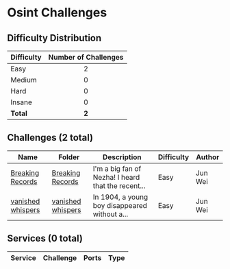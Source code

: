 
# Osint Challenges

## Difficulty Distribution
| Difficulty | Number of Challenges |
|------------|:--------------------:|
| Easy | 2 |
| Medium | 0 |
| Hard | 0 |
| Insane | 0 |
| **Total** | **2** |

## Challenges (2 total)
| Name | Folder | Description | Difficulty | Author |
|------|--------|-------------|------------|--------|
| [Breaking Records](<./Breaking Records>) | [Breaking Records](<./Breaking Records>) | I'm a big fan of Nezha! I heard that the recent... | Easy | Jun Wei |
| [vanished whispers](<./vanished whispers>) | [vanished whispers](<./vanished whispers>) | In 1904, a young boy disappeared without a... | Easy | Jun Wei |

## Services (0 total)
| Service | Challenge | Ports | Type |
|---------|-----------|-------|------|

